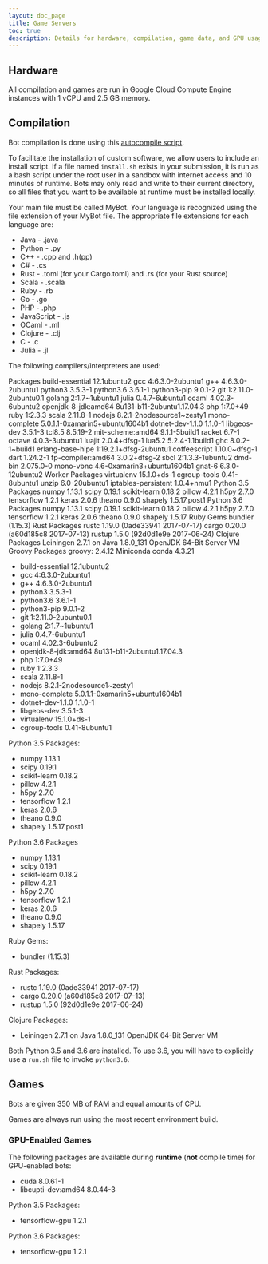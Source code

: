 ```yaml
---
layout: doc_page
title: Game Servers
toc: true
description: Details for hardware, compilation, game data, and GPU usage for the Halite AI Programming Challenge.
---
```


## Hardware

All compilation and games are run in Google Cloud Compute Engine instances with 1 vCPU and 2.5 GB memory.

## Compilation

Bot compilation is done using this [autocompile script][autocompile-script].

To facilitate the installation of custom software, we allow users to include an install script. If a file named `install.sh` exists in your submission, it is run as a bash script under the root user in a sandbox with internet access and 10 minutes of runtime. Bots may only read and write to their current directory, so all files that you want to be available at runtime must be installed locally.

Your main file must be called MyBot. Your language is recognized using the file extension of your MyBot file. The appropriate file extensions for each language are:

- Java - .java
- Python - .py
- C++ - .cpp and .h(pp)
- C# - .cs
- Rust - .toml (for your Cargo.toml) and .rs (for your Rust source)
- Scala - .scala
- Ruby - .rb
- Go - .go
- PHP - .php
- JavaScript - .js
- OCaml - .ml
- Clojure - .clj
- C - .c
- Julia - .jl

The following compilers/interpreters are used:

Packages
build-essential	12.1ubuntu2
gcc	4:6.3.0-2ubuntu1
g++	4:6.3.0-2ubuntu1
python3	3.5.3-1
python3.6	3.6.1-1
	python3-pip	9.0.1-2
git	1:2.11.0-2ubuntu0.1
golang	2:1.7~1ubuntu1
julia	0.4.7-6ubuntu1
ocaml	4.02.3-6ubuntu2
openjdk-8-jdk:amd64	8u131-b11-2ubuntu1.17.04.3
php	1:7.0+49
ruby	1:2.3.3
scala	2.11.8-1
nodejs	8.2.1-2nodesource1~zesty1
mono-complete	5.0.1.1-0xamarin5+ubuntu1604b1
dotnet-dev-1.1.0	1.1.0-1
libgeos-dev	3.5.1-3
tcl8.5	8.5.19-2
mit-scheme:amd64	9.1.1-5build1
racket	6.7-1
octave	4.0.3-3ubuntu1
luajit	2.0.4+dfsg-1
lua5.2	5.2.4-1.1build1
ghc	8.0.2-1~build1
erlang-base-hipe	1:19.2.1+dfsg-2ubuntu1
coffeescript	1.10.0~dfsg-1
dart	1.24.2-1
fp-compiler:amd64	3.0.2+dfsg-2
sbcl	2:1.3.3-1ubuntu2
dmd-bin	2.075.0-0
mono-vbnc	4.6-0xamarin3+ubuntu1604b1
gnat-6	6.3.0-12ubuntu2
Worker Packages
virtualenv	15.1.0+ds-1
cgroup-tools	0.41-8ubuntu1
unzip	6.0-20ubuntu1
iptables-persistent	1.0.4+nmu1
Python 3.5 Packages
numpy 1.13.1
scipy 0.19.1
scikit-learn 0.18.2
pillow 4.2.1
h5py 2.7.0
tensorflow 1.2.1
keras 2.0.6
theano 0.9.0
shapely 1.5.17.post1
Python 3.6 Packages
numpy 1.13.1
scipy 0.19.1
scikit-learn 0.18.2
pillow 4.2.1
h5py 2.7.0
tensorflow 1.2.1
keras 2.0.6
theano 0.9.0
shapely 1.5.17
Ruby Gems
bundler (1.15.3)
Rust Packages
rustc 1.19.0 (0ade33941 2017-07-17)
cargo 0.20.0 (a60d185c8 2017-07-13)
rustup 1.5.0 (92d0d1e9e 2017-06-24)
Clojure Packages
Leiningen 2.7.1 on Java 1.8.0_131 OpenJDK 64-Bit Server VM
Groovy Packages
groovy: 2.4.12
Miniconda
conda 4.3.21

- build-essential	12.1ubuntu2
- gcc	4:6.3.0-2ubuntu1
- g++	4:6.3.0-2ubuntu1
- python3	3.5.3-1
- python3.6	3.6.1-1
- python3-pip	9.0.1-2
- git	1:2.11.0-2ubuntu0.1
- golang	2:1.7~1ubuntu1
- julia	0.4.7-6ubuntu1
- ocaml	4.02.3-6ubuntu2
- openjdk-8-jdk:amd64	8u131-b11-2ubuntu1.17.04.3
- php	1:7.0+49
- ruby	1:2.3.3
- scala	2.11.8-1
- nodejs	8.2.1-2nodesource1~zesty1
- mono-complete	5.0.1.1-0xamarin5+ubuntu1604b1
- dotnet-dev-1.1.0	1.1.0-1
- libgeos-dev	3.5.1-3
- virtualenv	15.1.0+ds-1
- cgroup-tools	0.41-8ubuntu1

Python 3.5 Packages:

- numpy 1.13.1
- scipy 0.19.1
- scikit-learn 0.18.2
- pillow 4.2.1
- h5py 2.7.0
- tensorflow 1.2.1
- keras 2.0.6
- theano 0.9.0
- shapely 1.5.17.post1

Python 3.6 Packages

- numpy 1.13.1
- scipy 0.19.1
- scikit-learn 0.18.2
- pillow 4.2.1
- h5py 2.7.0
- tensorflow 1.2.1
- keras 2.0.6
- theano 0.9.0
- shapely 1.5.17

Ruby Gems:

- bundler (1.15.3)

Rust Packages:

- rustc 1.19.0 (0ade33941 2017-07-17)
- cargo 0.20.0 (a60d185c8 2017-07-13)
- rustup 1.5.0 (92d0d1e9e 2017-06-24)

Clojure Packages:

- Leiningen 2.7.1 on Java 1.8.0_131 OpenJDK 64-Bit Server VM

Both Python 3.5 and 3.6 are installed. To use 3.6, you will have to explicitly use a `run.sh` file to invoke `python3.6`.

## Games

Bots are given 350 MB of RAM and equal amounts of CPU.

Games are always run using the most recent environment build.

### GPU-Enabled Games

The following packages are available during __runtime__ (__not__ compile time) for GPU-enabled bots:

- cuda	8.0.61-1
- libcupti-dev:amd64	8.0.44-3

Python 3.5 Packages:
- tensorflow-gpu 1.2.1

Python 3.6 Packages:
- tensorflow-gpu 1.2.1

[autocompile-script]: https://github.com/HaliteChallenge/Halite/blob/02b8a4a8c14498ddc471039c9a453137379420c1/worker/compiler.py
